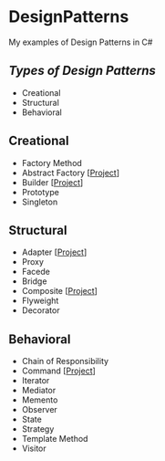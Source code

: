 # DesignPatterns
My examples of Design Patterns in C#

***Types of Design Patterns***
--
- Creational
- Structural
- Behavioral

**Creational**
--
- Factory Method 
- Abstract Factory [[Project](https://github.com/ibrahimatay/DesignPatterns/tree/master/DesignPatterns.AbstractFactory)]
- Builder [[Project](https://github.com/ibrahimatay/DesignPatterns/tree/master/DesignPatterns.Builder)]
- Prototype
- Singleton

**Structural**
--
- Adapter [[Project](https://github.com/ibrahimatay/DesignPatterns/tree/master/DesignPatterns.Adapter)]
- Proxy
- Facede
- Bridge
- Composite [[Project](https://github.com/ibrahimatay/DesignPatterns/tree/master/DesignPatterns.Composite)]
- Flyweight
- Decorator

**Behavioral**
--
- Chain of Responsibility
- Command [[Project](https://github.com/ibrahimatay/DesignPatterns/tree/master/DesignPatterns.Command)]
- Iterator
- Mediator
- Memento
- Observer
- State
- Strategy
- Template Method
- Visitor




